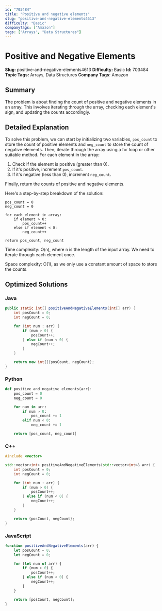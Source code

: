 ```yaml
---
id: "703484"
title: "Positive and negative elements"
slug: "positive-and-negative-elements4613"
difficulty: "Basic"
companyTags: ["Amazon"]
tags: ["Arrays", "Data Structures"]
---
```


**Positive and Negative Elements**
================================

**Slug:** positive-and-negative-elements4613
**Difficulty:** Basic
**Id:** 703484
**Topic Tags:** Arrays, Data Structures
**Company Tags:** Amazon

## Summary
The problem is about finding the count of positive and negative elements in an array. This involves iterating through the array, checking each element's sign, and updating the counts accordingly.

## Detailed Explanation
To solve this problem, we can start by initializing two variables, `pos_count` to store the count of positive elements and `neg_count` to store the count of negative elements. Then, iterate through the array using a for loop or other suitable method. For each element in the array:

1. Check if the element is positive (greater than 0).
2. If it's positive, increment `pos_count`.
3. If it's negative (less than 0), increment `neg_count`.

Finally, return the counts of positive and negative elements.

Here's a step-by-step breakdown of the solution:

```
pos_count = 0
neg_count = 0

for each element in array:
    if element > 0:
        pos_count++
    else if element < 0:
        neg_count++

return pos_count, neg_count
```

Time complexity: O(n), where n is the length of the input array. We need to iterate through each element once.

Space complexity: O(1), as we only use a constant amount of space to store the counts.

## Optimized Solutions

### Java
```java
public static int[] positiveAndNegativeElements(int[] arr) {
    int posCount = 0;
    int negCount = 0;

    for (int num : arr) {
        if (num > 0) {
            posCount++;
        } else if (num < 0) {
            negCount++;
        }
    }

    return new int[]{posCount, negCount};
}
```

### Python
```python
def positive_and_negative_elements(arr):
    pos_count = 0
    neg_count = 0

    for num in arr:
        if num > 0:
            pos_count += 1
        elif num < 0:
            neg_count += 1

    return [pos_count, neg_count]
```

### C++
```cpp
#include <vector>

std::vector<int> positiveAndNegativeElements(std::vector<int>& arr) {
    int posCount = 0;
    int negCount = 0;

    for (int num : arr) {
        if (num > 0) {
            posCount++;
        } else if (num < 0) {
            negCount++;
        }
    }

    return {posCount, negCount};
}
```

### JavaScript
```javascript
function positiveAndNegativeElements(arr) {
    let posCount = 0;
    let negCount = 0;

    for (let num of arr) {
        if (num > 0) {
            posCount++;
        } else if (num < 0) {
            negCount++;
        }
    }

    return [posCount, negCount];
}
```